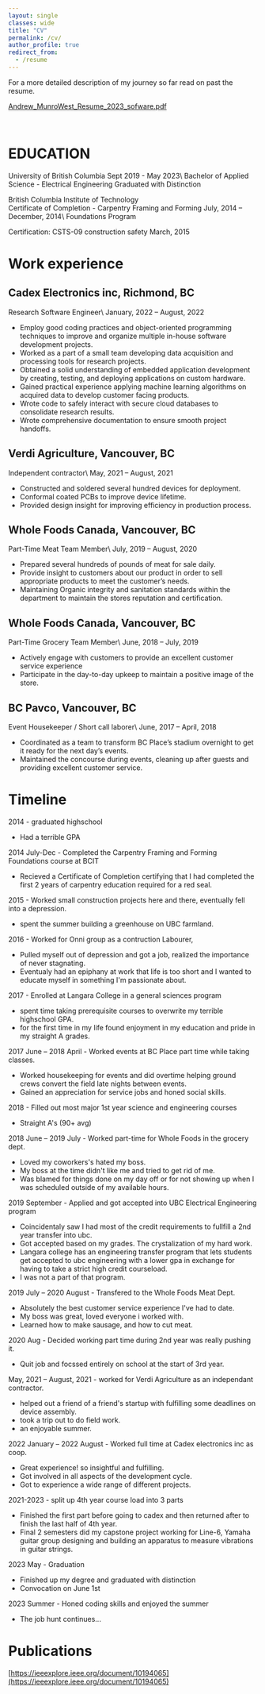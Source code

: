 ```yaml
---
layout: single
classes: wide
title: "CV"
permalink: /cv/
author_profile: true
redirect_from:
  - /resume
---
```


For a more detailed description of my journey so far read on past the resume.

[Andrew_MunroWest_Resume_2023_sofware.pdf](/syllabus\Andrew_MunroWest_Resume_2023_sofware.pdf)
<object data="{{ site.url }}{{ site.baseurl }}/syllabus\Andrew_MunroWest_Resume_2023_sofware.pdf" width="1000" height="1000" type="application/pdf">
</object>
    
<br />  
 

EDUCATION
=====
University of British Columbia					                            Sept 2019 - May 2023\\
Bachelor of Applied Science - Electrical Engineering
Graduated with Distinction 

British Columbia Institute of Technology						
Certificate of Completion - Carpentry Framing and Forming       July, 2014 – December, 2014\\
Foundations Program  
			
Certification: CSTS-09 construction safety                                                                         March, 2015

# Work experience

## Cadex Electronics inc, Richmond, BC
Research Software Engineer\\
January, 2022 – August, 2022

* Employ good coding practices and object-oriented programming techniques to improve and
organize multiple in-house software development projects.
* Worked as a part of a small team developing data acquisition and processing tools for research
projects.
* Obtained a solid understanding of embedded application development by creating, testing, and
deploying applications on custom hardware.
* Gained practical experience applying machine learning algorithms on acquired data to develop
customer facing products.
* Wrote code to safely interact with secure cloud databases to consolidate research results.
* Wrote comprehensive documentation to ensure smooth project handoffs.

## Verdi Agriculture, Vancouver, BC				    	       
Independent contractor\\
May, 2021 – August, 2021

* Constructed and soldered several hundred devices for deployment.
* Conformal coated PCBs to improve device lifetime.
* Provided design insight for improving efficiency in production process.  

## Whole Foods Canada, Vancouver, BC				    	       
Part-Time Meat Team Member\\
July, 2019 – August, 2020
*	Prepared several hundreds of pounds of meat for sale daily.
*	Provide insight to customers about our product in order to sell appropriate products to meet the customer’s needs.
*	Maintaining Organic integrity and sanitation standards within the department to maintain the stores reputation and certification.  

## Whole Foods Canada, Vancouver, BC					           
Part-Time Grocery Team Member\\
June, 2018 – July, 2019
* Actively engage with customers to provide an excellent customer service experience
* Participate in the day-to-day upkeep to maintain a positive image of the store.

## BC Pavco, Vancouver, BC						          
Event Housekeeper / Short call laborer\\
June, 2017 – April, 2018
*	Coordinated as a team to transform BC Place’s stadium overnight to get it ready for the next day’s events. 
*	Maintained the concourse during events, cleaning up after guests and providing excellent customer service.

Timeline
======
2014 - graduated highschool
* Had a terrible GPA 

2014 July-Dec - Completed the Carpentry Framing and Forming Foundations course at BCIT
* Recieved a Certificate of Completion certifying that I had completed the first 2 years of carpentry education required for a red seal.

2015 - Worked small construction projects here and there, eventually fell into a depression. 
* spent the summer building a greenhouse on UBC farmland.

2016 - Worked for Onni group as a contruction Labourer, 
* Pulled myself out of depression and got a job, realized the importance of never stagnating.
* Eventualy had an epiphany at work that life is too short and I wanted to educate myself in something I'm passionate about.

2017 - Enrolled at Langara College in a general sciences program
* spent time taking prerequisite courses to overwrite my terrible highschool GPA.
* for the first time in my life found enjoyment in my education and pride in my straight A grades.

2017 June – 2018 April - Worked events at BC Place part time while taking classes.
* Worked housekeeping for events and did overtime helping ground crews convert the field late nights between events.
* Gained an appreciation for service jobs and honed social skills.

2018 - Filled out most major 1st year science and engineering courses 
* Straight A's (90+ avg) 

2018 June – 2019 July  - Worked part-time for Whole Foods in the grocery dept. 
* Loved my coworkers's hated my boss.
* My boss at the time didn't like me and tried to get rid of me.
* Was blamed for things done on my day off or for not showing up when I was scheduled outside of my available hours. 

2019 September - Applied and got accepted into UBC Electrical Engineering program
* Coincidentaly saw I had most of the credit requirements to fullfill a 2nd year transfer into ubc.
* Got accepted based on my grades. The crystalization of my hard work.
* Langara college has an engineering transfer program that lets students get accepted to ubc engineering with a lower gpa in exchange for having to take a strict high credit courseload.
* I was not a part of that program.

2019 July – 2020 August - Transfered to  the Whole Foods Meat Dept.
* Absolutely the best customer service experience I've had to date.
* My boss was great, loved everyone i worked with.
* Learned how to make sausage, and how to cut meat.

2020 Aug - Decided working part time during 2nd year was really pushing it.
* Quit job and focssed entirely on school at the start of 3rd year.

May, 2021 – August, 2021  - worked for Verdi Agriculture as an independant contractor.
* helped out a friend of a friend's startup with fulfilling some deadlines on device assembly.
* took a trip out to do field work.
* an enjoyable summer.

2022 January – 2022 August - Worked full time at Cadex electronics inc as coop.
* Great experience! so insightful and fulfilling.
* Got involved in all aspects of the development cycle.
* Got to experience a wide range of different projects. 

2021-2023 - split up 4th year course load into 3 parts
* Finished the first part before going to cadex and then returned after to finish the last half of 4th year.
* Final 2 semesters did my capstone project working for Line-6, Yamaha guitar group designing and building an apparatus to measure vibrations in guitar strings.

2023 May - Graduation
* Finished up my degree and graduated with distinction 
* Convocation on June 1st

2023 Summer - Honed coding skills and enjoyed the summer
* The job hunt continues...




<!-- Skills
======
* Skill 1
* Skill 2
  * Sub-skill 2.1
  * Sub-skill 2.2
  * Sub-skill 2.3
* Skill 3 -->

Publications
======
[https://ieeexplore.ieee.org/document/10194065](https://ieeexplore.ieee.org/document/10194065)
  <!-- <ul>{% for post in site.publications %}
    {% include archive-single-cv.html %}
  {% endfor %}</ul> -->
  
<!-- Service and leadership
======
*  -->